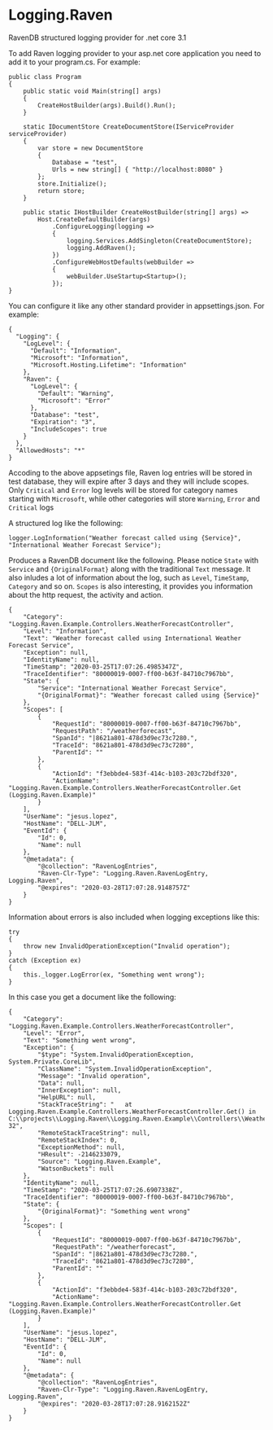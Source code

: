 # Logging.Raven
RavenDB structured logging provider for .net core 3.1

To add Raven logging provider to your asp.net core application you need to add it to your program.cs. For example:
```
public class Program
{
    public static void Main(string[] args)
    {
        CreateHostBuilder(args).Build().Run();
    }

    static IDocumentStore CreateDocumentStore(IServiceProvider serviceProvider)
    {
        var store = new DocumentStore
        {
            Database = "test",
            Urls = new string[] { "http://localhost:8080" }
        };
        store.Initialize();
        return store;
    }

    public static IHostBuilder CreateHostBuilder(string[] args) =>
        Host.CreateDefaultBuilder(args)
            .ConfigureLogging(logging =>
            {
                logging.Services.AddSingleton(CreateDocumentStore);
                logging.AddRaven();
            })
            .ConfigureWebHostDefaults(webBuilder =>
            {
                webBuilder.UseStartup<Startup>();
            });
}
```

You can configure it like any other standard provider in appsettings.json. For example:
```
{
  "Logging": {
    "LogLevel": {
      "Default": "Information",
      "Microsoft": "Information",
      "Microsoft.Hosting.Lifetime": "Information"
    },
    "Raven": {
      "LogLevel": {
        "Default": "Warning",
        "Microsoft": "Error"
      },
      "Database": "test",
      "Expiration": "3",
      "IncludeScopes": true
    }
  },
  "AllowedHosts": "*"
}
```
Accoding to the above appsetings file, Raven log entries will be stored in test database, they will expire after 3 days and they will include scopes. Only `Critical` and `Error` log levels will be stored for category names starting with `Microsoft`, while other categories will store `Warning`, `Error` and `Critical` logs


A structured log like the following:
```
logger.LogInformation("Weather forecast called using {Service}", "International Weather Forecast Service");
```
Produces a RavenDB document like the following. Please notice `State` with `Service` and `{OriginalFormat}` along with the traditional `Text` message. It also inludes a lot of information about the log, such as `Level`, `TimeStamp`, `Category` and so on. `Scopes` is also interesting, it provides you information about the http request, the activity and action.
```
{
    "Category": "Logging.Raven.Example.Controllers.WeatherForecastController",
    "Level": "Information",
    "Text": "Weather forecast called using International Weather Forecast Service",
    "Exception": null,
    "IdentityName": null,
    "TimeStamp": "2020-03-25T17:07:26.4985347Z",
    "TraceIdentifier": "80000019-0007-ff00-b63f-84710c7967bb",
    "State": {
        "Service": "International Weather Forecast Service",
        "{OriginalFormat}": "Weather forecast called using {Service}"
    },
    "Scopes": [
        {
            "RequestId": "80000019-0007-ff00-b63f-84710c7967bb",
            "RequestPath": "/weatherforecast",
            "SpanId": "|8621a801-478d3d9ec73c7280.",
            "TraceId": "8621a801-478d3d9ec73c7280",
            "ParentId": ""
        },
        {
            "ActionId": "f3ebbde4-583f-414c-b103-203c72bdf320",
            "ActionName": "Logging.Raven.Example.Controllers.WeatherForecastController.Get (Logging.Raven.Example)"
        }
    ],
    "UserName": "jesus.lopez",
    "HostName": "DELL-JLM",
    "EventId": {
        "Id": 0,
        "Name": null
    },
    "@metadata": {
        "@collection": "RavenLogEntries",
        "Raven-Clr-Type": "Logging.Raven.RavenLogEntry, Logging.Raven",
        "@expires": "2020-03-28T17:07:28.9148757Z"
    }
}
```

Information about errors is also included when logging exceptions like this:
```
try
{
    throw new InvalidOperationException("Invalid operation");
}
catch (Exception ex)
{
    this._logger.LogError(ex, "Something went wrong");
}
```
In this case you get a document like the following:
```
{
    "Category": "Logging.Raven.Example.Controllers.WeatherForecastController",
    "Level": "Error",
    "Text": "Something went wrong",
    "Exception": {
        "$type": "System.InvalidOperationException, System.Private.CoreLib",
        "ClassName": "System.InvalidOperationException",
        "Message": "Invalid operation",
        "Data": null,
        "InnerException": null,
        "HelpURL": null,
        "StackTraceString": "   at Logging.Raven.Example.Controllers.WeatherForecastController.Get() in C:\\projects\\Logging.Raven\\Logging.Raven.Example\\Controllers\\WeatherForecastController.cs:line 32",
        "RemoteStackTraceString": null,
        "RemoteStackIndex": 0,
        "ExceptionMethod": null,
        "HResult": -2146233079,
        "Source": "Logging.Raven.Example",
        "WatsonBuckets": null
    },
    "IdentityName": null,
    "TimeStamp": "2020-03-25T17:07:26.6907338Z",
    "TraceIdentifier": "80000019-0007-ff00-b63f-84710c7967bb",
    "State": {
        "{OriginalFormat}": "Something went wrong"
    },
    "Scopes": [
        {
            "RequestId": "80000019-0007-ff00-b63f-84710c7967bb",
            "RequestPath": "/weatherforecast",
            "SpanId": "|8621a801-478d3d9ec73c7280.",
            "TraceId": "8621a801-478d3d9ec73c7280",
            "ParentId": ""
        },
        {
            "ActionId": "f3ebbde4-583f-414c-b103-203c72bdf320",
            "ActionName": "Logging.Raven.Example.Controllers.WeatherForecastController.Get (Logging.Raven.Example)"
        }
    ],
    "UserName": "jesus.lopez",
    "HostName": "DELL-JLM",
    "EventId": {
        "Id": 0,
        "Name": null
    },
    "@metadata": {
        "@collection": "RavenLogEntries",
        "Raven-Clr-Type": "Logging.Raven.RavenLogEntry, Logging.Raven",
        "@expires": "2020-03-28T17:07:28.9162152Z"
    }
}
```


